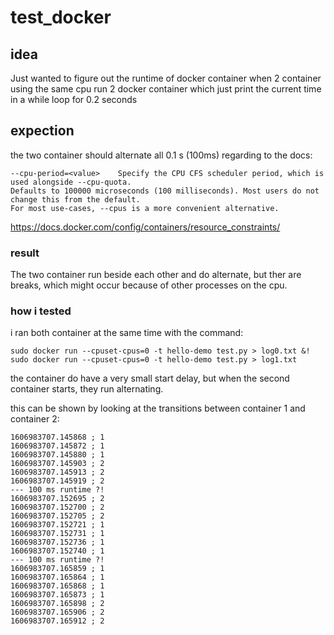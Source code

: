 # test_docker
## idea
Just wanted to figure out the runtime of docker container when 2 container using the same cpu
run 2 docker container which just print the current time in a while loop for 0.2 seconds

## expection
the two container should alternate all 0.1 s (100ms) regarding to the docs:
``` 
--cpu-period=<value>	Specify the CPU CFS scheduler period, which is used alongside --cpu-quota.  
Defaults to 100000 microseconds (100 milliseconds). Most users do not change this from the default. 
For most use-cases, --cpus is a more convenient alternative.
```
https://docs.docker.com/config/containers/resource_constraints/

### result
The two container run beside each other and do alternate, but ther are breaks, which might occur because of other processes on the cpu.

### how i tested
i ran both container at the same time with the command:
``` 
sudo docker run --cpuset-cpus=0 -t hello-demo test.py > log0.txt &! sudo docker run --cpuset-cpus=0 -t hello-demo test.py > log1.txt 
```

the container do have a very small start delay, but when the second container starts, they run alternating.

this can be shown by looking at the transitions between container 1 and container 2:

```
1606983707.145868 ; 1
1606983707.145872 ; 1
1606983707.145880 ; 1
1606983707.145903 ; 2
1606983707.145913 ; 2
1606983707.145919 ; 2
--- 100 ms runtime ?!
1606983707.152695 ; 2
1606983707.152700 ; 2
1606983707.152705 ; 2
1606983707.152721 ; 1
1606983707.152731 ; 1
1606983707.152736 ; 1
1606983707.152740 ; 1
--- 100 ms runtime ?!
1606983707.165859 ; 1
1606983707.165864 ; 1
1606983707.165868 ; 1
1606983707.165873 ; 1
1606983707.165898 ; 2
1606983707.165906 ; 2
1606983707.165912 ; 2
```
